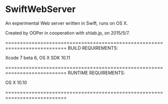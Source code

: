 # SwiftWebServer
An experimental Web server written in Swift, runs on OS X.

Created by OOPer in cooperation with shlab.jp, on 2015/5/7.

===========================================================================
BUILD REQUIREMENTS:

Xcode 7 beta 6, OS X SDK 10.11

===========================================================================
RUNTIME REQUIREMENTS:

OS X 10.10

===========================================================================
